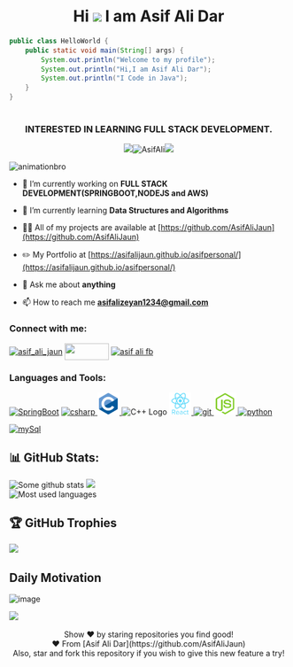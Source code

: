 <h1 align="center"> Hi <img src="https://media.giphy.com/media/Wj7lNjMNDxSmc/giphy.gif" width="120px"> I am Asif Ali Dar</h1> 

```Java
public class HelloWorld {
    public static void main(String[] args) {
        System.out.println("Welcome to my profile");
        System.out.println("Hi,I am Asif Ali Dar");
        System.out.println("I Code in Java");
    }
}
    
```

<h3 align="center">INTERESTED IN LEARNING FULL STACK DEVELOPMENT.</h3>
<p align="center"> <img src="https://media.giphy.com/media/iY8CRBdQXODJSCERIr/giphy.gif" width="30px"><img src="https://komarev.com/ghpvc/?username=AsifAliJaun&label=Profile%20views&color=0e75b6&style=flat" alt="AsifAli" /><img src="https://media.giphy.com/media/iY8CRBdQXODJSCERIr/giphy.gif" width="30px"> </p>
    <img  src="https://profile-counter.glitch.me/AsifAliJaun/count.svg" alt="animationbro" />

- 🔭 I’m currently working on **FULL STACK DEVELOPMENT(SPRINGBOOT,NODEJS and AWS)**

- 🌱 I’m currently learning **Data Structures and Algorithms**

- 👨‍💻 All of my projects are available at [https://github.com/AsifAliJaun](https://github.com/AsifAliJaun)
- ✏️   My Portfolio at [https://asifalijaun.github.io/asifpersonal/](https://asifalijaun.github.io/asifpersonal/)

- 💬 Ask me about **anything**

- 📫 How to reach me **asifalizeyan1234@gmail.com**


<h3 align="left">Connect with me:</h3>
<p align="left">
<a href="https://www.instagram.com/asif_ali_jaun/" target="blank"><img align="center" src="https://raw.githubusercontent.com/rahuldkjain/github-profile-readme-generator/master/src/images/icons/Social/instagram.svg" alt="asif_ali_jaun" height="30" width="40" /></a>
 <a href="https://www.linkedin.com/in/asif-ali-dar-24162b1a0/" target="blank"><img align="center" src="https://img.shields.io/badge/LinkedIn-0077B5?style=for-the-badge&logo=linkedin&logoColor=white" height="30" width="80"/></a>
<a href="https://www.facebook.com/ishu.zainab.9" target="blank"><img align="center" src="https://raw.githubusercontent.com/rahuldkjain/github-profile-readme-generator/master/src/images/icons/Social/facebook.svg" alt="asif ali fb" height="30" width="40" /></a> 




      
    
<h3 align="left">Languages and Tools:</h3>
  
<p align="left"> 
     <a href="https://spring.io/projects/spring-boot/" target="blank"><img src="https://miro.medium.com/max/1200/1*gxXLMIuJDHCH7fwIgEP1cg.png" alt="SpringBoot" width="80" height="40"/></a>
   <a href="https://www.java.com/en/" target="_blank"> <img src="https://upload.wikimedia.org/wikipedia/en/thumb/3/30/Java_programming_language_logo.svg/300px-Java_programming_language_logo.svg.png" alt="csharp" width="40" height="40"/> </a>
  <a href="https://www.cprogramming.com/" target="_blank"> <img src="https://raw.githubusercontent.com/devicons/devicon/master/icons/c/c-original.svg" alt="c" width="40" height="40"/> </a> 
 <img src="https://raw.githubusercontent.com/isocpp/logos/master/cpp_logo.png" alt="C++ Logo" width="40" height="40" />
 <a href="https://reactjs.org/" target="_blank" rel="noreferrer"> <img src="https://raw.githubusercontent.com/devicons/devicon/master/icons/react/react-original-wordmark.svg" alt="react" width="40" height="40"/> </a>
  <a href="https://git-scm.com/" target="_blank"> <img src="https://git-scm.com/images/logos/2color-lightbg@2x.png" alt="git" width="" height="40"/> </a> 
    <a href="https://nodejs.org/" target="_blank"> <img src="https://raw.githubusercontent.com/devicons/devicon/master/icons/nodejs/nodejs-original.svg" alt="Node.js" width="40" height="40"/> </a>
  <a href="https://www.python.org" target="_blank"> <img src="https://logos-world.net/wp-content/uploads/2021/10/Python-Logo.png" alt="python" width="80" height="40"/> </a> </p>
  <a href="https://www.mysql.com/" target="blank"><img src="https://www.mysql.com/common/logos/logo-mysql-170x115.png" alt="mySql" width="40" height="40"/></a>
  
  
  ## 📊 GitHub Stats:
![Some github stats](https://github-readme-stats.vercel.app/api?username=AsifAliJaun&show_icons=true&count_private=true&theme=dracula)
![](https://github-readme-streak-stats.herokuapp.com/?user=AsifAliJaun&theme=dark&hide_border=false)<br/>
![Most used languages](https://github-readme-stats.vercel.app/api/top-langs/?username=AsifAliJaun&theme=dracula&exclude_repo=https://asifalijaun.github.io/asifpersonal&langs_count=7)


## 🏆 GitHub Trophies
![](https://github-profile-trophy.vercel.app/?username=AsifAliJaun&theme=radical&no-frame=false&no-bg=true&margin-w=4)


##  Daily Motivation
<img src="https://github.com/AsifAliJaun/AsifAliJaun/assets/66583558/4ed44ae0-be91-4e8c-947c-2aa5113ccd4e" alt="image" width="50" height="50">

![](https://quotes-github-readme.vercel.app/api?type=horizontal&theme=radical)



<p align="center">
    Show ❤️ by staring repositories you find good! 
    <br />
     ❤️ From [Asif Ali Dar](https://github.com/AsifAliJaun)
    <br />
    Also, star and fork this repository if you wish to give this new feature a try!
  </p>
</p>

